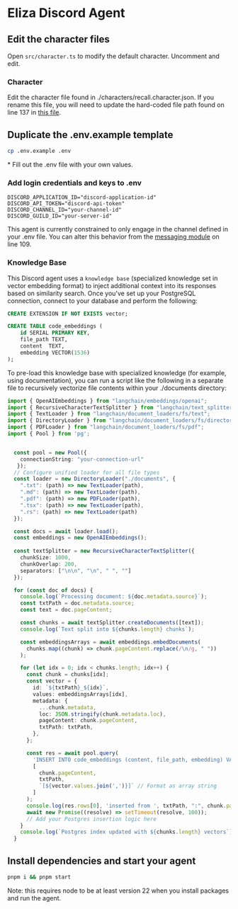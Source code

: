 # Eliza Discord Agent

## Edit the character files

Open `src/character.ts` to modify the default character. Uncomment and edit.

### Character

Edit the character file found in ./characters/recall.character.json. If you rename this file, you will need to update the hard-coded file path found on line 137 in [this file](src/index.ts).

## Duplicate the .env.example template

```bash
cp .env.example .env
```

\* Fill out the .env file with your own values.

### Add login credentials and keys to .env
```
DISCORD_APPLICATION_ID="discord-application-id"
DISCORD_API_TOKEN="discord-api-token"
DISCORD_CHANNEL_ID="your-channel-id"
DISCORD_GUILD_ID="your-server-id"
```

This agent is currently constrained to only engage in the channel defined in your .env file. You can alter this behavior from the [messaging module](src/plugin-discord/src/messages.ts) on line 109.

### Knowledge Base

This Discord agent uses a `knowledge base` (specialized knowledge set in vector embedding format) to inject additional context into its responses based on similarity search. Once you've set up your PostgreSQL connection, connect to your database and perform the following:

```sql
CREATE EXTENSION IF NOT EXISTS vector;

CREATE TABLE code_embeddings (        
    id SERIAL PRIMARY KEY,
    file_path TEXT,
    content  TEXT,
    embedding VECTOR(1536)
);
```

To pre-load this knowledge base with specialized knowledge (for example, using documentation), you can run a script like the following in a separate file to recursively vectorize file contents within your ./documents directory:

```typescript
import { OpenAIEmbeddings } from "langchain/embeddings/openai";
import { RecursiveCharacterTextSplitter } from "langchain/text_splitter";
import { TextLoader } from "langchain/document_loaders/fs/text";
import { DirectoryLoader } from "langchain/document_loaders/fs/directory";
import { PDFLoader } from "langchain/document_loaders/fs/pdf";
import { Pool } from 'pg';


  const pool = new Pool({
    connectionString: "your-connection-url"
   });
  // Configure unified loader for all file types
  const loader = new DirectoryLoader("./documents", {
    ".txt": (path) => new TextLoader(path),
    ".md": (path) => new TextLoader(path),
    ".pdf": (path) => new PDFLoader(path),
    ".tsx": (path) => new TextLoader(path),
    ".rs": (path) => new TextLoader(path)
  });

  const docs = await loader.load();
  const embeddings = new OpenAIEmbeddings();
  
  const textSplitter = new RecursiveCharacterTextSplitter({
    chunkSize: 1000,
    chunkOverlap: 200,
    separators: ["\n\n", "\n", " ", ""]
  });

  for (const doc of docs) {
    console.log(`Processing document: ${doc.metadata.source}`);
    const txtPath = doc.metadata.source;
    const text = doc.pageContent;

    const chunks = await textSplitter.createDocuments([text]);
    console.log(`Text split into ${chunks.length} chunks`);

    const embeddingsArrays = await embeddings.embedDocuments(
      chunks.map((chunk) => chunk.pageContent.replace(/\n/g, " "))
    );

    for (let idx = 0; idx < chunks.length; idx++) {
      const chunk = chunks[idx];
      const vector = {
        id: `${txtPath}_${idx}`,
        values: embeddingsArrays[idx],
        metadata: {
          ...chunk.metadata,
          loc: JSON.stringify(chunk.metadata.loc),
          pageContent: chunk.pageContent,
          txtPath: txtPath,
        },
      };

      const res = await pool.query(
        'INSERT INTO code_embeddings (content, file_path, embedding) VALUES ($1, $2, $3::vector)',
        [
          chunk.pageContent,
          txtPath,
          `[${vector.values.join(',')}]` // Format as array string
        ]
      );
      console.log(res.rows[0], 'inserted from ', txtPath, ":", chunk.pageContent.slice);
      await new Promise((resolve) => setTimeout(resolve, 100));
      // Add your Postgres insertion logic here
    }
    console.log(`Postgres index updated with ${chunks.length} vectors`);
  }
```

## Install dependencies and start your agent

```bash
pnpm i && pnpm start
```
Note: this requires node to be at least version 22 when you install packages and run the agent.


```
